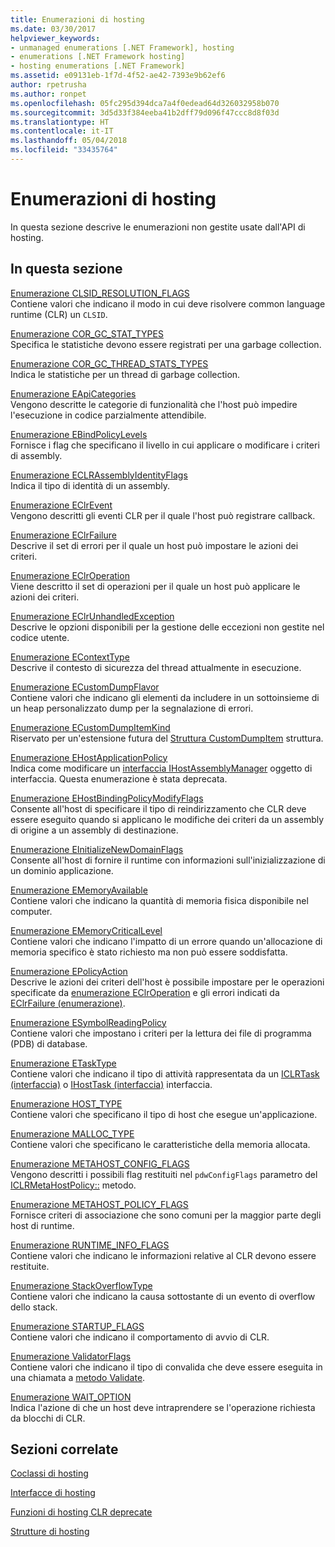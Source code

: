 ```yaml
---
title: Enumerazioni di hosting
ms.date: 03/30/2017
helpviewer_keywords:
- unmanaged enumerations [.NET Framework], hosting
- enumerations [.NET Framework hosting]
- hosting enumerations [.NET Framework]
ms.assetid: e09131eb-1f7d-4f52-ae42-7393e9b62ef6
author: rpetrusha
ms.author: ronpet
ms.openlocfilehash: 05fc295d394dca7a4f0edead64d326032958b070
ms.sourcegitcommit: 3d5d33f384eeba41b2dff79d096f47ccc8d8f03d
ms.translationtype: HT
ms.contentlocale: it-IT
ms.lasthandoff: 05/04/2018
ms.locfileid: "33435764"
---
```

# <a name="hosting-enumerations"></a>Enumerazioni di hosting
In questa sezione descrive le enumerazioni non gestite usate dall'API di hosting.  
  
## <a name="in-this-section"></a>In questa sezione  
 [Enumerazione CLSID_RESOLUTION_FLAGS](../../../../docs/framework/unmanaged-api/hosting/clsid-resolution-flags-enumeration.md)  
 Contiene valori che indicano il modo in cui deve risolvere common language runtime (CLR) un `CLSID`.  
  
 [Enumerazione COR_GC_STAT_TYPES](../../../../docs/framework/unmanaged-api/hosting/cor-gc-stat-types-enumeration.md)  
 Specifica le statistiche devono essere registrati per una garbage collection.  
  
 [Enumerazione COR_GC_THREAD_STATS_TYPES](../../../../docs/framework/unmanaged-api/hosting/cor-gc-thread-stats-types-enumeration.md)  
 Indica le statistiche per un thread di garbage collection.  
  
 [Enumerazione EApiCategories](../../../../docs/framework/unmanaged-api/hosting/eapicategories-enumeration.md)  
 Vengono descritte le categorie di funzionalità che l'host può impedire l'esecuzione in codice parzialmente attendibile.  
  
 [Enumerazione EBindPolicyLevels](../../../../docs/framework/unmanaged-api/hosting/ebindpolicylevels-enumeration.md)  
 Fornisce i flag che specificano il livello in cui applicare o modificare i criteri di assembly.  
  
 [Enumerazione ECLRAssemblyIdentityFlags](../../../../docs/framework/unmanaged-api/hosting/eclrassemblyidentityflags-enumeration.md)  
 Indica il tipo di identità di un assembly.  
  
 [Enumerazione EClrEvent](../../../../docs/framework/unmanaged-api/hosting/eclrevent-enumeration.md)  
 Vengono descritti gli eventi CLR per il quale l'host può registrare callback.  
  
 [Enumerazione EClrFailure](../../../../docs/framework/unmanaged-api/hosting/eclrfailure-enumeration.md)  
 Descrive il set di errori per il quale un host può impostare le azioni dei criteri.  
  
 [Enumerazione EClrOperation](../../../../docs/framework/unmanaged-api/hosting/eclroperation-enumeration.md)  
 Viene descritto il set di operazioni per il quale un host può applicare le azioni dei criteri.  
  
 [Enumerazione EClrUnhandledException](../../../../docs/framework/unmanaged-api/hosting/eclrunhandledexception-enumeration.md)  
 Descrive le opzioni disponibili per la gestione delle eccezioni non gestite nel codice utente.  
  
 [Enumerazione EContextType](../../../../docs/framework/unmanaged-api/hosting/econtexttype-enumeration.md)  
 Descrive il contesto di sicurezza del thread attualmente in esecuzione.  
  
 [Enumerazione ECustomDumpFlavor](../../../../docs/framework/unmanaged-api/hosting/ecustomdumpflavor-enumeration.md)  
 Contiene valori che indicano gli elementi da includere in un sottoinsieme di un heap personalizzato dump per la segnalazione di errori.  
  
 [Enumerazione ECustomDumpItemKind](../../../../docs/framework/unmanaged-api/hosting/ecustomdumpitemkind-enumeration.md)  
 Riservato per un'estensione futura del [Struttura CustomDumpItem](../../../../docs/framework/unmanaged-api/hosting/customdumpitem-structure.md) struttura.  
  
 [Enumerazione EHostApplicationPolicy](../../../../docs/framework/unmanaged-api/hosting/ehostapplicationpolicy-enumeration.md)  
 Indica come modificare un [interfaccia IHostAssemblyManager](../../../../docs/framework/unmanaged-api/hosting/ihostassemblymanager-interface.md) oggetto di interfaccia. Questa enumerazione è stata deprecata.  
  
 [Enumerazione EHostBindingPolicyModifyFlags](../../../../docs/framework/unmanaged-api/hosting/ehostbindingpolicymodifyflags-enumeration.md)  
 Consente all'host di specificare il tipo di reindirizzamento che CLR deve essere eseguito quando si applicano le modifiche dei criteri da un assembly di origine a un assembly di destinazione.  
  
 [Enumerazione EInitializeNewDomainFlags](../../../../docs/framework/unmanaged-api/hosting/einitializenewdomainflags-enumeration.md)  
 Consente all'host di fornire il runtime con informazioni sull'inizializzazione di un dominio applicazione.  
  
 [Enumerazione EMemoryAvailable](../../../../docs/framework/unmanaged-api/hosting/ememoryavailable-enumeration.md)  
 Contiene valori che indicano la quantità di memoria fisica disponibile nel computer.  
  
 [Enumerazione EMemoryCriticalLevel](../../../../docs/framework/unmanaged-api/hosting/ememorycriticallevel-enumeration.md)  
 Contiene valori che indicano l'impatto di un errore quando un'allocazione di memoria specifico è stato richiesto ma non può essere soddisfatta.  
  
 [Enumerazione EPolicyAction](../../../../docs/framework/unmanaged-api/hosting/epolicyaction-enumeration.md)  
 Descrive le azioni dei criteri dell'host è possibile impostare per le operazioni specificate da [enumerazione EClrOperation](../../../../docs/framework/unmanaged-api/hosting/eclroperation-enumeration.md) e gli errori indicati da [EClrFailure (enumerazione)](../../../../docs/framework/unmanaged-api/hosting/eclrfailure-enumeration.md).  
  
 [Enumerazione ESymbolReadingPolicy](../../../../docs/framework/unmanaged-api/hosting/esymbolreadingpolicy-enumeration.md)  
 Contiene valori che impostano i criteri per la lettura dei file di programma (PDB) di database.  
  
 [Enumerazione ETaskType](../../../../docs/framework/unmanaged-api/hosting/etasktype-enumeration.md)  
 Contiene valori che indicano il tipo di attività rappresentata da un [ICLRTask (interfaccia)](../../../../docs/framework/unmanaged-api/hosting/iclrtask-interface.md) o [IHostTask (interfaccia)](../../../../docs/framework/unmanaged-api/hosting/ihosttask-interface.md) interfaccia.  
  
 [Enumerazione HOST_TYPE](../../../../docs/framework/unmanaged-api/hosting/host-type-enumeration.md)  
 Contiene valori che specificano il tipo di host che esegue un'applicazione.  
  
 [Enumerazione MALLOC_TYPE](../../../../docs/framework/unmanaged-api/hosting/malloc-type-enumeration.md)  
 Contiene valori che specificano le caratteristiche della memoria allocata.  
  
 [Enumerazione METAHOST_CONFIG_FLAGS](../../../../docs/framework/unmanaged-api/hosting/metahost-config-flags-enumeration.md)  
 Vengono descritti i possibili flag restituiti nel `pdwConfigFlags` parametro del [ICLRMetaHostPolicy::](../../../../docs/framework/unmanaged-api/hosting/iclrmetahostpolicy-getrequestedruntime-method.md) metodo.  
  
 [Enumerazione METAHOST_POLICY_FLAGS](../../../../docs/framework/unmanaged-api/hosting/metahost-policy-flags-enumeration.md)  
 Fornisce criteri di associazione che sono comuni per la maggior parte degli host di runtime.  
  
 [Enumerazione RUNTIME_INFO_FLAGS](../../../../docs/framework/unmanaged-api/hosting/runtime-info-flags-enumeration.md)  
 Contiene valori che indicano le informazioni relative al CLR devono essere restituite.  
  
 [Enumerazione StackOverflowType](../../../../docs/framework/unmanaged-api/hosting/stackoverflowtype-enumeration.md)  
 Contiene valori che indicano la causa sottostante di un evento di overflow dello stack.  
  
 [Enumerazione STARTUP_FLAGS](../../../../docs/framework/unmanaged-api/hosting/startup-flags-enumeration.md)  
 Contiene valori che indicano il comportamento di avvio di CLR.  
  
 [Enumerazione ValidatorFlags](../../../../docs/framework/unmanaged-api/hosting/validatorflags-enumeration.md)  
 Contiene valori che indicano il tipo di convalida che deve essere eseguita in una chiamata a [metodo Validate](../../../../docs/framework/unmanaged-api/hosting/iclrvalidator-validate-method.md).  
  
 [Enumerazione WAIT_OPTION](../../../../docs/framework/unmanaged-api/hosting/wait-option-enumeration.md)  
 Indica l'azione di che un host deve intraprendere se l'operazione richiesta da blocchi di CLR.  
  
## <a name="related-sections"></a>Sezioni correlate  
 [Coclassi di hosting](../../../../docs/framework/unmanaged-api/hosting/hosting-coclasses.md)  
  
 [Interfacce di hosting](../../../../docs/framework/unmanaged-api/hosting/hosting-interfaces.md)  
  
 [Funzioni di hosting CLR deprecate](../../../../docs/framework/unmanaged-api/hosting/deprecated-clr-hosting-functions.md)  
  
 [Strutture di hosting](../../../../docs/framework/unmanaged-api/hosting/hosting-structures.md)
